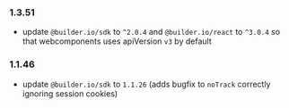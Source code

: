 ### 1.3.51
- update `@builder.io/sdk` to `^2.0.4` and `@builder.io/react` to `^3.0.4` so that webcomponents uses apiVersion `v3` by default

### 1.1.46
- update `@builder.io/sdk` to `1.1.26` (adds bugfix to `noTrack` correctly ignoring session cookies)
